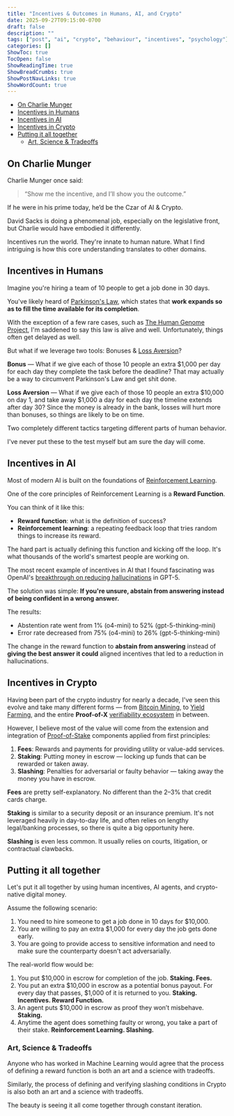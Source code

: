 ```yaml
---
title: "Incentives & Outcomes in Humans, AI, and Crypto"
date: 2025-09-27T09:15:00-0700
draft: false
description: ""
tags: ["post", "ai", "crypto", "behaviour", "incentives", "psychology"]
categories: []
ShowToc: true
TocOpen: false
ShowReadingTime: true
ShowBreadCrumbs: true
ShowPostNavLinks: true
ShowWordCount: true
---
```


- [On Charlie Munger](#on-charlie-munger)
- [Incentives in Humans](#incentives-in-humans)
- [Incentives in AI](#incentives-in-ai)
- [Incentives in Crypto](#incentives-in-crypto)
- [Putting it all together](#putting-it-all-together)
  - [Art, Science \& Tradeoffs](#art-science--tradeoffs)

## On Charlie Munger

Charlie Munger once said:

> “Show me the incentive, and I’ll show you the outcome.”

If he were in his prime today, he’d be the Czar of AI & Crypto.

David Sacks is doing a phenomenal job, especially on the legislative front, but Charlie would have embodied it differently.

Incentives run the world. They're innate to human nature. What I find intriguing is
how this core understanding translates to other domains.

## Incentives in Humans

Imagine you're hiring a team of 10 people to get a job done in 30 days.

You've likely heard of [Parkinson's Law](https://en.wikipedia.org/wiki/Parkinson%27s_law),
which states that **work expands so as to fill the time available for its completion**.

With the exception of a few rare cases, such as [The Human Genome Project](https://en.wikipedia.org/wiki/Human_Genome_Project), I'm saddened to say this law is alive and well. Unfortunately, things often
get delayed as well.

But what if we leverage two tools: Bonuses & [Loss Aversion](https://en.wikipedia.org/wiki/Loss_aversion)?

**Bonus** — What if we give each of those 10 people an extra $1,000 per day for each day they complete the task before the deadline? That may actually be a way to circumvent Parkinson's Law and get shit done.

**Loss Aversion** — What if we give each of those 10 people an extra $10,000 on day 1,
and take away $1,000 a day for each day the timeline extends after day 30? Since the money is
already in the bank, losses will hurt more than bonuses, so things are likely to be on time.

Two completely different tactics targeting different parts of human behavior.

I've never put these to the test myself but am sure the day will come.

## Incentives in AI

Most of modern AI is built on the foundations of [Reinforcement Learning](https://en.wikipedia.org/wiki/Reinforcement_learning).

One of the core principles of Reinforcement Learning is a **Reward Function**.

You can think of it like this:

- **Reward function**: what is the definition of success?
- **Reinforcement learning**: a repeating feedback loop that tries random things to increase its reward.

The hard part is actually defining this function and kicking off the loop.
It's what thousands of the world's smartest people are working on.

The most recent example of incentives in AI that I found fascinating was OpenAI's
[breakthrough on reducing hallucinations](https://openai.com/index/why-language-models-hallucinate/) in GPT-5.

The solution was simple: **If you're unsure, abstain from answering instead of being confident in a wrong answer.**

The results:

- Abstention rate went from 1% (o4-mini) to 52% (gpt-5-thinking-mini)
- Error rate decreased from 75% (o4-mini) to 26% (gpt-5-thinking-mini)

The change in the reward function to **abstain from answering** instead of **giving the best answer it could**
aligned incentives that led to a reduction in hallucinations.

## Incentives in Crypto

Having been part of the crypto industry for nearly a decade, I've seen this
evolve and take many different forms — from [Bitcoin Mining](https://en.wikipedia.org/wiki/Proof_of_work),
to [Yield Farming](https://hedera.com/learning/decentralized-finance/defi-yield-farming),
and the entire **Proof-of-X** [verifiability ecosystem](https://vitalik.eth.limo/general/2025/09/24/openness_and_verifiability.html) in between.

However, I believe most of the value will come from the extension and integration
of [Proof-of-Stake](https://en.wikipedia.org/wiki/Proof_of_stake) components applied from first principles:

1. **Fees**: Rewards and payments for providing utility or value-add services.
2. **Staking**: Putting money in escrow — locking up funds that can be rewarded or taken away.
3. **Slashing**: Penalties for adversarial or faulty behavior — taking away the money you have in escrow.

**Fees** are pretty self-explanatory. No different than the 2–3% that credit cards charge.

**Staking** is similar to a security deposit or an insurance premium. It's not
leveraged heavily in day-to-day life, and often relies on lengthy legal/banking processes,
so there is quite a big opportunity here.

**Slashing** is even less common. It usually relies on courts, litigation, or contractual clawbacks.

## Putting it all together

Let's put it all together by using human incentives, AI agents, and crypto-native digital money.

Assume the following scenario:

1. You need to hire someone to get a job done in 10 days for $10,000.
2. You are willing to pay an extra $1,000 for every day the job gets done early.
3. You are going to provide access to sensitive information and need to make sure the counterparty doesn't act adversarially.

The real-world flow would be:

1. You put $10,000 in escrow for completion of the job. **Staking. Fees.**
2. You put an extra $10,000 in escrow as a potential bonus payout. For every day that passes, $1,000 of it is returned to you. **Staking. Incentives. Reward Function.**
3. An agent puts $10,000 in escrow as proof they won’t misbehave. **Staking.**
4. Anytime the agent does something faulty or wrong, you take a part of their stake. **Reinforcement Learning. Slashing.**

### Art, Science & Tradeoffs

Anyone who has worked in Machine Learning would agree that the process of defining
a reward function is both an art and a science with tradeoffs.

Similarly, the process of defining and verifying slashing conditions in Crypto is
also both an art and a science with tradeoffs.

The beauty is seeing it all come together through constant iteration.
